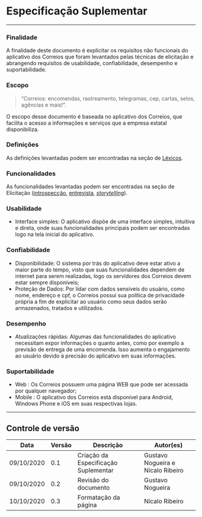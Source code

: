 # Especificação Suplementar

- - -

### Finalidade  
A finalidade deste documento é explicitar os requisitos não funcionais do aplicativo dos Correios que foram levantados pelas técnicas de elicitação e abrangendo requisitos de usabilidade, confiabilidade, desempenho e suportabilidade.  

### Escopo  
>“Correios: encomendas, rastreamento, telegramas, cep, cartas, selos, agências e mais!”.    

O escopo desse documento é baseada no aplicativo dos Correios, que facilita o acesso a informações e serviços que a empresa estatal disponibiliza.

### Definições   
As definições levantadas podem ser encontradas na seção de [Léxicos](../lexicos/lexicos.md).  

### Funcionalidades  
As funcionalidades levantadas podem ser encontradas na seção de Elicitação ([introspecção](../../elicitacao/instrospeccao.md), [entrevista](../../elicitacao/entrevista.md), [*storytelling*](../../elicitacao/storytelling.md)).  

### Usabilidade  
* Interface simples: O aplicativo dispõe de uma interface simples, intuitiva e direta, onde suas funcionalidades principais podem ser encontradas logo na tela inicial do aplicativo.  

### Confiabilidade  
* Disponibilidade: O sistema por trás do aplicativo deve estar ativo a maior parte do tempo, visto que suas funcionalidades dependem de internet para serem realizadas, logo os servidores dos Correios devem estar sempre disponíveis;  
* Proteção de Dados: Por lidar com dados sensíveis do usuário, como nome, endereço e cpf, o Correios possui sua política de privacidade própria a fim de explicitar ao usuário como seus dados serão armazenados, tratados e utilizados.   

### Desempenho   
* Atualizações rápidas: Algumas das funcionalidades do aplicativo necessitam expor informações o quanto antes, como por exemplo a previsão de entrega de uma encomenda. Isso aumenta o engajamento ao usuário devido à precisão do aplicativo em suas informações.  

### Suportabilidade   
* Web : Os Correios possuem uma página WEB que pode ser acessada por qualquer navegador;  
* Mobile : O aplicativo dos Correios está disponível para Android, Windows Phone e iOS em suas respectivas lojas.   

- - -

## Controle de versão

| Data     | Versão | Descrição                                               | Autor(es)        |
| -------- | ------ | ------------------------------------------------------- | ---------------- |
| 09/10/2020| 0.1    | Criação da Especificação Suplementar  | Gustavo Nogueira e Nícalo Ribeiro|
| 09/10/2020| 0.2    | Revisão do documento  | Gustavo Nogueira |
| 10/10/2020| 0.3    | Formatação da página  | Nícalo Ribeiro|
